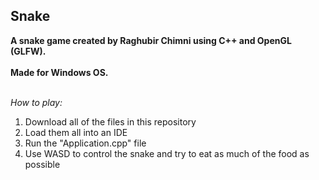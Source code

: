 ## Snake

**A snake game created by Raghubir Chimni using C++ and OpenGL (GLFW).<br /><br />Made for Windows OS.<br /><br />**

_How to play:_ 
1. Download all of the files in this repository
2. Load them all into an IDE
3. Run the "Application.cpp" file
4. Use WASD to control the snake and try to eat as much of the food as possible
